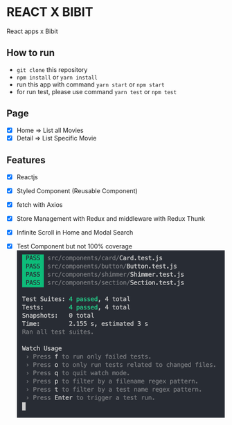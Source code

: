 # REACT X BIBIT
React apps x Bibit

## How to run
 - `git clone` this repository
 - `npm install` or `yarn install`  
 - run this app with command `yarn start` or `npm start`
 - for run test, please use command `yarn test` or `npm test`

## Page
 - [x] Home => List all Movies 
 - [x] Detail => List Specific Movie

 ## Features
 - [x] Reactjs 
 - [x] Styled Component (Reusable Component)
 - [x] fetch with Axios
 - [x] Store Management with Redux and middleware with Redux Thunk
 - [x] Infinite Scroll in Home and Modal Search
 - [x] Test Component but not 100% coverage
 ![test coverage](https://raw.githubusercontent.com/pace11/react-x-bibit/master/src/assets/test-coverage.png)




